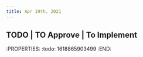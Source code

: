 ```yaml
---
title: Apr 19th, 2021
---
```


## TODO    | TO Approve | To Implement
:PROPERTIES:
:todo: 1618865903499
:END:
